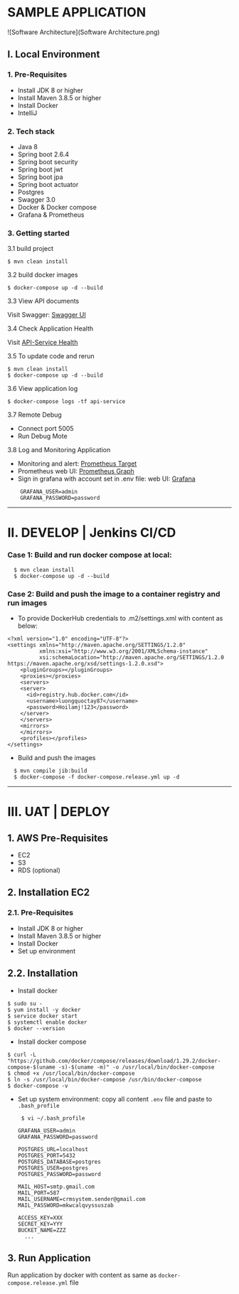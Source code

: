 # SAMPLE APPLICATION
![Software Architecture](Software Architecture.png)

## I. Local Environment
### 1. Pre-Requisites
- Install JDK 8 or higher
- Install Maven 3.8.5 or higher
- Install Docker
- IntelliJ

### 2. Tech stack
- Java 8
- Spring boot 2.6.4
- Spring boot security
- Spring boot jwt
- Spring boot jpa
- Spring boot actuator
- Postgres
- Swagger 3.0
- Docker & Docker compose
- Grafana & Prometheus

### 3. Getting started
3.1 build project
```
$ mvn clean install
```
3.2 build docker images
```
$ docker-compose up -d --build
```
3.3 View API documents

Visit Swagger: [Swagger UI](http://localhost:8181/api/v1/swagger-ui.html)

3.4 Check Application Health

Visit [API-Service Health](http://localhost:8181/api/v1/actuator)

3.5 To update code and rerun
```
$ mvn clean install
$ docker-compose up -d --build
```

3.6 View application log
```
$ docker-compose logs -tf api-service
```

3.7 Remote Debug
- Connect port 5005
- Run Debug Mote

3.8 Log and Monitoring Application
- Monitoring and alert: [Prometheus Target](http://localhost:9090/targets)
- Prometheus web UI: [Prometheus Graph](http://localhost:9090/graph)
- Sign in grafana with account set in .env file: web UI: [Grafana](http://localhost:3000)
```
    GRAFANA_USER=admin
    GRAFANA_PASSWORD=password
```

***
# II. DEVELOP | Jenkins CI/CD
### Case 1: Build and run docker compose at local:
```
  $ mvn clean install
  $ docker-compose up -d --build
```
### Case 2: Build and push the image to a container registry and run images
- To provide DockerHub credentials to .m2/settings.xml with content as below:
```
<?xml version="1.0" encoding="UTF-8"?>
<settings xmlns="http://maven.apache.org/SETTINGS/1.2.0"
          xmlns:xsi="http://www.w3.org/2001/XMLSchema-instance"
          xsi:schemaLocation="http://maven.apache.org/SETTINGS/1.2.0 https://maven.apache.org/xsd/settings-1.2.0.xsd">
	<pluginGroups></pluginGroups>
	<proxies></proxies>
	<servers>
    <server>
      <id>registry.hub.docker.com</id>
      <username>luongquoctay87</username>
      <password>Hoilamj!123</password>
    </server>
	</servers>
	<mirrors>
	</mirrors>
	<profiles></profiles>
</settings>
```
- Build and push the images
```
  $ mvn compile jib:build
  $ docker-compose -f docker-compose.release.yml up -d
```

***
# III. UAT | DEPLOY
## 1. AWS Pre-Requisites
- EC2
- S3
- RDS (optional)

## 2. Installation EC2
### 2.1. Pre-Requisites
- Install JDK 8 or higher
- Install Maven 3.8.5 or higher
- Install Docker
- Set up environment

## 2.2. Installation
- Install docker
```
$ sudo su -
$ yum install -y docker
$ service docker start
$ systemctl enable docker
$ docker --version
```

- Install docker compose
```
$ curl -L "https://github.com/docker/compose/releases/download/1.29.2/docker-compose-$(uname -s)-$(uname -m)" -o /usr/local/bin/docker-compose
$ chmod +x /usr/local/bin/docker-compose
$ ln -s /usr/local/bin/docker-compose /usr/bin/docker-compose
$ docker-compose -v
```

- Set up system environment: copy all content `.env` file and paste to `.bash_profile`
  ```
   $ vi ~/.bash_profile
  ```
  ```
  GRAFANA_USER=admin
  GRAFANA_PASSWORD=password
  
  POSTGRES_URL=localhost
  POSTGRES_PORT=5432
  POSTGRES_DATABASE=postgres
  POSTGRES_USER=postgres
  POSTGRES_PASSWORD=password
  
  MAIL_HOST=smtp.gmail.com
  MAIL_PORT=587
  MAIL_USERNAME=crmsystem.sender@gmail.com
  MAIL_PASSWORD=mkwcalqvyssuszab
  
  ACCESS_KEY=XXX
  SECRET_KEY=YYY
  BUCKET_NAME=ZZZ
    ...
  ```

## 3. Run Application
Run application by docker with content as same as `docker-compose.release.yml` file
